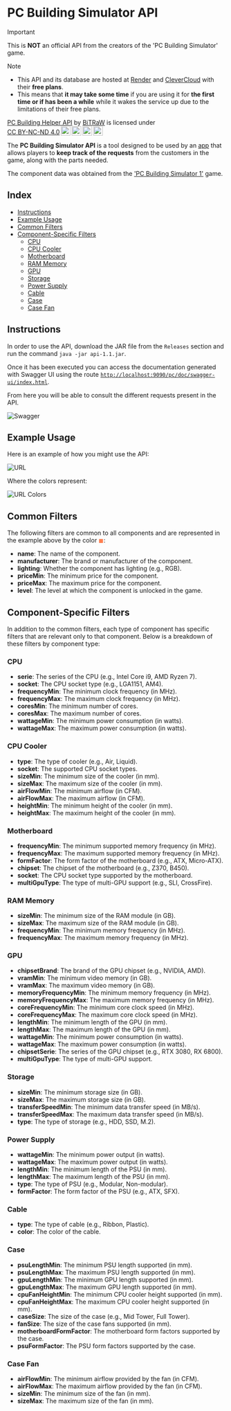 # PC Building Simulator API

> [!IMPORTANT]
> This is **NOT** an official API from the creators of the 'PC Building Simulator' game.

> [!NOTE]
> - This API and its database are hosted at [Render](https://www.render.com) and [CleverCloud](https://www.clever-cloud.com/) with their **free plans**.
> - This means that **it may take some time** if you are using it for **the first time or if has been a while** while it wakes the service up due to the limitations of their free plans.
> <p xmlns:cc="http://creativecommons.org/ns#" xmlns:dct="http://purl.org/dc/terms/"><a property="dct:title" rel="cc:attributionURL" href="https://github.com/Proyecto-Helper-PC-Building-Simulator/api">PC Building Helper API</a> by <a rel="cc:attributionURL dct:creator" property="cc:attributionName" href="https://github.com/bitrawbfg">BiTRaW</a> is licensed under <a href="https://creativecommons.org/licenses/by-nc-nd/4.0/?ref=chooser-v1" target="_blank" rel="license noopener noreferrer" style="display:inline-block;">CC BY-NC-ND 4.0<img style="height:22px!important;margin-left:3px;vertical-align:text-bottom;" src="https://mirrors.creativecommons.org/presskit/icons/cc.svg?ref=chooser-v1" alt=""><img style="height:22px!important;margin-left:3px;vertical-align:text-bottom;" src="https://mirrors.creativecommons.org/presskit/icons/by.svg?ref=chooser-v1" alt=""><img style="height:22px!important;margin-left:3px;vertical-align:text-bottom;" src="https://mirrors.creativecommons.org/presskit/icons/nc.svg?ref=chooser-v1" alt=""><img style="height:22px!important;margin-left:3px;vertical-align:text-bottom;" src="https://mirrors.creativecommons.org/presskit/icons/nd.svg?ref=chooser-v1" alt=""></a></p>


The **PC Building Simulator API** is a tool designed to be used by an [app](https://github.com/Proyecto-Helper-PC-Building-Simulator/app_javafx) that
allows players to **keep track of the requests** from the customers in the game,
along with the parts needed.

The component data was obtained from the ['PC Building Simulator 1'](https://www.pcbuildingsim.com/pc-building-simulator) game.

## Index
- [Instructions](#instructions)
- [Example Usage](#example-usage)
- [Common Filters](#common-filters)
- [Component-Specific Filters](#component-specific-filters)
    - [CPU](#cpu)
    - [CPU Cooler](#cpu-cooler)
    - [Motherboard](#motherboard)
    - [RAM Memory](#ram-memory)
    - [GPU](#gpu)
    - [Storage](#storage)
    - [Power Supply](#power-supply)
    - [Cable](#cable)
    - [Case](#case)
    - [Case Fan](#case-fan)

## Instructions
In order to use the API, download the JAR file from the `Releases` section and run the command `java -jar api-1.1.jar`.

Once it has been executed you can access the documentation generated with Swagger UI using the route [`http://localhost:9090/pc/doc/swagger-ui/index.html`](http://localhost:9090/pc/doc/swagger-ui/index.html).

From here you will be able to consult the different requests present in the API.

![Swagger](https://github.com/Proyecto-Helper-PC-Building-Simulator/api/assets/94007271/1a939604-5d94-4613-9e5f-4f420390b765)

## Example Usage

Here is an example of how you might use the API:

![URL](https://github.com/user-attachments/assets/a7259118-6b33-481e-8fea-4367dfbbf7d3)

Where the colors represent:

![URL Colors](https://github.com/user-attachments/assets/f1c2eb08-b7be-4548-b6fc-b7e76717826f)

## Common Filters

The following filters are common to all components and are represented in the example above by the color <span style="color:coral">◼</span>:

- **name**: The name of the component.
- **manufacturer**: The brand or manufacturer of the component.
- **lighting**: Whether the component has lighting (e.g., RGB).
- **priceMin**: The minimum price for the component.
- **priceMax**: The maximum price for the component.
- **level**: The level at which the component is unlocked in the game.

## Component-Specific Filters

In addition to the common filters, each type of component has specific filters that are relevant only to that component. Below is a breakdown of these filters by component type:

### CPU

- **serie**: The series of the CPU (e.g., Intel Core i9, AMD Ryzen 7).
- **socket**: The CPU socket type (e.g., LGA1151, AM4).
- **frequencyMin**: The minimum clock frequency (in MHz).
- **frequencyMax**: The maximum clock frequency (in MHz).
- **coresMin**: The minimum number of cores.
- **coresMax**: The maximum number of cores.
- **wattageMin**: The minimum power consumption (in watts).
- **wattageMax**: The maximum power consumption (in watts).

### CPU Cooler

- **type**: The type of cooler (e.g., Air, Liquid).
- **socket**: The supported CPU socket types.
- **sizeMin**: The minimum size of the cooler (in mm).
- **sizeMax**: The maximum size of the cooler (in mm).
- **airFlowMin**: The minimum airflow (in CFM).
- **airFlowMax**: The maximum airflow (in CFM).
- **heightMin**: The minimum height of the cooler (in mm).
- **heightMax**: The maximum height of the cooler (in mm).

### Motherboard

- **frequencyMin**: The minimum supported memory frequency (in MHz).
- **frequencyMax**: The maximum supported memory frequency (in MHz).
- **formFactor**: The form factor of the motherboard (e.g., ATX, Micro-ATX).
- **chipset**: The chipset of the motherboard (e.g., Z370, B450).
- **socket**: The CPU socket type supported by the motherboard.
- **multiGpuType**: The type of multi-GPU support (e.g., SLI, CrossFire).

### RAM Memory

- **sizeMin**: The minimum size of the RAM module (in GB).
- **sizeMax**: The maximum size of the RAM module (in GB).
- **frequencyMin**: The minimum memory frequency (in MHz).
- **frequencyMax**: The maximum memory frequency (in MHz).

### GPU

- **chipsetBrand**: The brand of the GPU chipset (e.g., NVIDIA, AMD).
- **vramMin**: The minimum video memory (in GB).
- **vramMax**: The maximum video memory (in GB).
- **memoryFrequencyMin**: The minimum memory frequency (in MHz).
- **memoryFrequencyMax**: The maximum memory frequency (in MHz).
- **coreFrequencyMin**: The minimum core clock speed (in MHz).
- **coreFrequencyMax**: The maximum core clock speed (in MHz).
- **lengthMin**: The minimum length of the GPU (in mm).
- **lengthMax**: The maximum length of the GPU (in mm).
- **wattageMin**: The minimum power consumption (in watts).
- **wattageMax**: The maximum power consumption (in watts).
- **chipsetSerie**: The series of the GPU chipset (e.g., RTX 3080, RX 6800).
- **multiGpuType**: The type of multi-GPU support.

### Storage

- **sizeMin**: The minimum storage size (in GB).
- **sizeMax**: The maximum storage size (in GB).
- **transferSpeedMin**: The minimum data transfer speed (in MB/s).
- **transferSpeedMax**: The maximum data transfer speed (in MB/s).
- **type**: The type of storage (e.g., HDD, SSD, M.2).

### Power Supply

- **wattageMin**: The minimum power output (in watts).
- **wattageMax**: The maximum power output (in watts).
- **lengthMin**: The minimum length of the PSU (in mm).
- **lengthMax**: The maximum length of the PSU (in mm).
- **type**: The type of PSU (e.g., Modular, Non-modular).
- **formFactor**: The form factor of the PSU (e.g., ATX, SFX).

### Cable

- **type**: The type of cable (e.g., Ribbon, Plastic).
- **color**: The color of the cable.

### Case

- **psuLengthMin**: The minimum PSU length supported (in mm).
- **psuLengthMax**: The maximum PSU length supported (in mm).
- **gpuLengthMin**: The minimum GPU length supported (in mm).
- **gpuLengthMax**: The maximum GPU length supported (in mm).
- **cpuFanHeightMin**: The minimum CPU cooler height supported (in mm).
- **cpuFanHeightMax**: The maximum CPU cooler height supported (in mm).
- **caseSize**: The size of the case (e.g., Mid Tower, Full Tower).
- **fanSize**: The size of the case fans supported (in mm).
- **motherboardFormFactor**: The motherboard form factors supported by the case.
- **psuFormFactor**: The PSU form factors supported by the case.

### Case Fan

- **airFlowMin**: The minimum airflow provided by the fan (in CFM).
- **airFlowMax**: The maximum airflow provided by the fan (in CFM).
- **sizeMin**: The minimum size of the fan (in mm).
- **sizeMax**: The maximum size of the fan (in mm).

